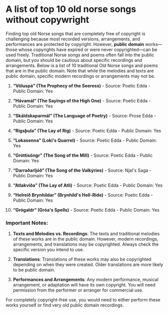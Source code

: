 
# A list of top 10 old norse songs without copywright

Finding top old Norse songs that are completely free of copyright is challenging because most recorded versions, arrangements, and performances are protected by copyright. However, **public domain** works—those whose copyrights have expired or were never copyrighted—can be used freely. Traditional Norse songs and poems often fall into the public domain, but you should be cautious about specific recordings and arrangements. Below is a list of 10 traditional Old Norse songs and poems that are in the public domain. Note that while the melodies and texts are public domain, specific modern recordings or arrangements may not be.

1. **“Völuspá” (The Prophecy of the Seeress)**
        - Source: Poetic Edda
        - Public Domain: Yes
        
2.  **“Hávamál” (The Sayings of the High One)**
        - Source: Poetic Edda
        - Public Domain: Yes

3.  **“Skáldskaparmál” (The Language of Poetry)**
        - Source: Prose Edda
        - Public Domain: Yes

4. **“Rígsþula” (The Lay of Ríg)**
        - Source: Poetic Edda 
        - Public Domain: Yes

5. **“Lokasenna” (Loki's Quarrel)**
        - Source: Poetic Edda
        - Public Domain: Yes
        
6. **“Gróttisöngr” (The Song of the Mill)**
        - Source: Poetic Edda
        - Public Domain: Yes
        
7.  **“Darraðarljóð” (The Song of the Valkýries)**
        - Source: Njal's Saga
        - Public Domain: Yes

8. **“Atlakviða” (The Lay of Atli)**
        - Source: Poetic Edda
        - Public Domain: Yes

9. **“Helreið Brynhildar” (Brynhild's Hell-Ride)**
        - Source: Poetic Edda
        - Public Domain: Yes

10. **“Grógaldr” (Gróa's Spells)**
        - Source: Poetic Edda
        - Public Domain: Yes

### Important Notes:
1. **Texts and Melodies vs. Recordings**: The texts and traditional melodies of these works are in the public domain. However, modern recordings, arrangements, and translations may be copyrighted. Always check the specific version you intend to use.
        
2. **Translations**: Translations of these works may also be copyrighted depending on when they were created. Older translations are more likely to be public domain.
        
3. **Performances and Arrangements**: Any modern performance, musical arrangement, or adaptation will have its own copyright. You will need permission from the performer or arranger for commercial use.

For completely copyright-free use, you would need to either perform these works yourself or find very old public domain recordings.